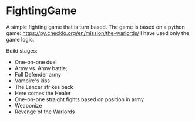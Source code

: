 # FightingGame

A simple fighting game that is turn based.
The game is based on a python game: https://py.checkio.org/en/mission/the-warlords/
I have used only the game logic.

Build stages:
- One-on-one duel
- Army vs. Army battle;
- Full Defender army
- Vampire's kiss
- The Lancer strikes back
- Here comes the Healer
- One-on-one straight fights based on position in army
- Weaponize
- Revenge of the Warlords
